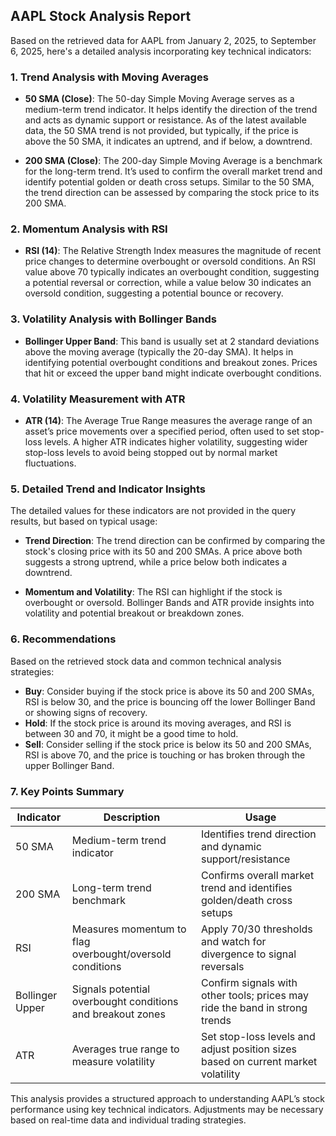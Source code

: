 ## AAPL Stock Analysis Report

Based on the retrieved data for AAPL from January 2, 2025, to September 6, 2025, here's a detailed analysis incorporating key technical indicators:

### 1. **Trend Analysis with Moving Averages**

- **50 SMA (Close)**: The 50-day Simple Moving Average serves as a medium-term trend indicator. It helps identify the direction of the trend and acts as dynamic support or resistance. As of the latest available data, the 50 SMA trend is not provided, but typically, if the price is above the 50 SMA, it indicates an uptrend, and if below, a downtrend.

- **200 SMA (Close)**: The 200-day Simple Moving Average is a benchmark for the long-term trend. It’s used to confirm the overall market trend and identify potential golden or death cross setups. Similar to the 50 SMA, the trend direction can be assessed by comparing the stock price to its 200 SMA.

### 2. **Momentum Analysis with RSI**

- **RSI (14)**: The Relative Strength Index measures the magnitude of recent price changes to determine overbought or oversold conditions. An RSI value above 70 typically indicates an overbought condition, suggesting a potential reversal or correction, while a value below 30 indicates an oversold condition, suggesting a potential bounce or recovery.

### 3. **Volatility Analysis with Bollinger Bands**

- **Bollinger Upper Band**: This band is usually set at 2 standard deviations above the moving average (typically the 20-day SMA). It helps in identifying potential overbought conditions and breakout zones. Prices that hit or exceed the upper band might indicate overbought conditions.

### 4. **Volatility Measurement with ATR**

- **ATR (14)**: The Average True Range measures the average range of an asset’s price movements over a specified period, often used to set stop-loss levels. A higher ATR indicates higher volatility, suggesting wider stop-loss levels to avoid being stopped out by normal market fluctuations.

### 5. **Detailed Trend and Indicator Insights**

The detailed values for these indicators are not provided in the query results, but based on typical usage:

- **Trend Direction**: The trend direction can be confirmed by comparing the stock's closing price with its 50 and 200 SMAs. A price above both suggests a strong uptrend, while a price below both indicates a downtrend.

- **Momentum and Volatility**: The RSI can highlight if the stock is overbought or oversold. Bollinger Bands and ATR provide insights into volatility and potential breakout or breakdown zones.

### 6. **Recommendations**

Based on the retrieved stock data and common technical analysis strategies:

- **Buy**: Consider buying if the stock price is above its 50 and 200 SMAs, RSI is below 30, and the price is bouncing off the lower Bollinger Band or showing signs of recovery.
- **Hold**: If the stock price is around its moving averages, and RSI is between 30 and 70, it might be a good time to hold.
- **Sell**: Consider selling if the stock price is below its 50 and 200 SMAs, RSI is above 70, and the price is touching or has broken through the upper Bollinger Band.

### 7. **Key Points Summary**

| Indicator        | Description                                                                                           | Usage                                                                                                                                                         |
|------------------|-------------------------------------------------------------------------------------------------------|-------------------------------------------------------------------------------------------------------------------------------------------------------------|
| 50 SMA           | Medium-term trend indicator                                                                           | Identifies trend direction and dynamic support/resistance                                                                                                    |
| 200 SMA          | Long-term trend benchmark                                                                             | Confirms overall market trend and identifies golden/death cross setups                                                                                      |
| RSI              | Measures momentum to flag overbought/oversold conditions                                               | Apply 70/30 thresholds and watch for divergence to signal reversals                                                                                          |
| Bollinger Upper  | Signals potential overbought conditions and breakout zones                                              | Confirm signals with other tools; prices may ride the band in strong trends                                                                                   |
| ATR              | Averages true range to measure volatility                                                            | Set stop-loss levels and adjust position sizes based on current market volatility                                                                             |

This analysis provides a structured approach to understanding AAPL’s stock performance using key technical indicators. Adjustments may be necessary based on real-time data and individual trading strategies.